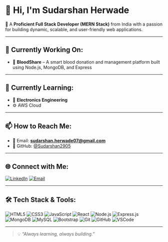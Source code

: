 # 👋 Hi, I'm Sudarshan Herwade

🚀 A **Proficient Full Stack Developer (MERN Stack)** from India with a passion for building dynamic, scalable, and user-friendly web applications.

---

## 🔭 Currently Working On:
- 💉 **BloodShare** – A smart blood donation and management platform built using Node.js, MongoDB, and Express

---

## 🌱 Currently Learning:
- 📘 **Electronics Engineering**
- ⚙️ AWS Cloud

---

## 📫 How to Reach Me:
- 📧 Email: **sudarshan.herwade07@gmail.com**
- 🔗 GitHub: [@Sudarshan2905](https://github.com/Sudarshan2905)

---

## 🌐 Connect with Me:

[![LinkedIn](https://img.shields.io/badge/LinkedIn-blue?style=flat-square&logo=linkedin)](https://www.linkedin.com/in/sudarshan2905)
[![Email](https://img.shields.io/badge/Gmail-red?style=flat-square&logo=gmail)](mailto:sudarshan.herwade07@gmail.com)

---

## 🛠️ Tech Stack & Tools:

![HTML5](https://img.shields.io/badge/HTML5-E34F26?style=flat-square&logo=html5&logoColor=fff)
![CSS3](https://img.shields.io/badge/CSS3-1572B6?style=flat-square&logo=css3&logoColor=fff)
![JavaScript](https://img.shields.io/badge/JavaScript-F7DF1E?style=flat-square&logo=javascript&logoColor=000)
![React](https://img.shields.io/badge/React-61DAFB?style=flat-square&logo=react&logoColor=000)
![Node.js](https://img.shields.io/badge/Node.js-339933?style=flat-square&logo=node.js&logoColor=fff)
![Express.js](https://img.shields.io/badge/Express-black?style=flat-square&logo=express&logoColor=fff)
![MongoDB](https://img.shields.io/badge/MongoDB-47A248?style=flat-square&logo=mongodb&logoColor=fff)
![MySQL](https://img.shields.io/badge/MySQL-00758F?style=flat-square&logo=mysql&logoColor=fff)
![Bootstrap](https://img.shields.io/badge/Bootstrap-563D7C?style=flat-square&logo=bootstrap&logoColor=fff)
![Git](https://img.shields.io/badge/Git-F05032?style=flat-square&logo=git&logoColor=fff)
![GitHub](https://img.shields.io/badge/GitHub-181717?style=flat-square&logo=github&logoColor=fff)
![VSCode](https://img.shields.io/badge/VS%20Code-007ACC?style=flat-square&logo=visual-studio-code&logoColor=fff)

---

> 💡 *“Always learning, always building.”*

